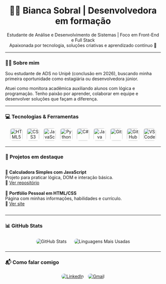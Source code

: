 <h1 align="center">👩‍💻 Bianca Sobral | Desenvolvedora em formação</h1>

<p align="center">
Estudante de Análise e Desenvolvimento de Sistemas | Foco em Front-End e Full Stack<br>
Apaixonada por tecnologia, soluções criativas e aprendizado contínuo 🚀
</p>

---

### 👩‍🎓 Sobre mim

Sou estudante de ADS no Unipê (conclusão em 2026), buscando minha primeira oportunidade como estagiária ou desenvolvedora júnior.

Atuei como monitora acadêmica auxiliando alunos com lógica e programação. Tenho paixão por aprender, colaborar em equipe e desenvolver soluções que façam a diferença.

---

### 💻 Tecnologias & Ferramentas

<p align="center">
  <img src="https://cdn.jsdelivr.net/npm/simple-icons@v9/icons/html5.svg" alt="HTML5" width="40" height="40" style="margin: 5px; border-radius: 8px;" />
  <img src="https://cdn.jsdelivr.net/npm/simple-icons@v9/icons/css3.svg" alt="CSS3" width="40" height="40" style="margin: 5px; border-radius: 8px;" />
  <img src="https://cdn.jsdelivr.net/npm/simple-icons@v9/icons/javascript.svg" alt="JavaScript" width="40" height="40" style="margin: 5px; border-radius: 8px;" />
  <img src="https://cdn.jsdelivr.net/npm/simple-icons@v9/icons/python.svg" alt="Python" width="40" height="40" style="margin: 5px; border-radius: 8px;" />
  <img src="https://cdn.jsdelivr.net/npm/simple-icons@v9/icons/csharp.svg" alt="C#" width="40" height="40" style="margin: 5px; border-radius: 8px;" />
  <img src="https://cdn.jsdelivr.net/npm/simple-icons@v9/icons/java.svg" alt="Java" width="40" height="40" style="margin: 5px; border-radius: 8px;" />
  <img src="https://cdn.jsdelivr.net/npm/simple-icons@v9/icons/git.svg" alt="Git" width="40" height="40" style="margin: 5px; border-radius: 8px;" />
  <img src="https://cdn.jsdelivr.net/npm/simple-icons@v9/icons/github.svg" alt="GitHub" width="40" height="40" style="margin: 5px; border-radius: 8px;" />
  <img src="https://cdn.jsdelivr.net/npm/simple-icons@v9/icons/visualstudiocode.svg" alt="VSCode" width="40" height="40" style="margin: 5px; border-radius: 8px;" />
</p>

---

### 🌟 Projetos em destaque

<p align="center">
<ul style="list-style:none; padding-left: 0; display: inline-block; text-align: left;">

<li>🧠 <strong>Calculadora Simples com JavaScript</strong><br>
Projeto para praticar lógica, DOM e interação básica.<br>
🔗 <a href="https://github.com/scriptjk/calculadora-js">Ver repositório</a></li>

<br>

<li>💼 <strong>Portfólio Pessoal em HTML/CSS</strong><br>
Página com minhas informações, habilidades e currículo.<br>
🔗 <a href="https://scriptjk.github.io/meu-portifolio">Ver site</a></li>

</ul>
</p>

---

### 📊 GitHub Stats

<p align="center">
  <img src="https://github-readme-stats.vercel.app/api?username=thebiancascript&show_icons=true&theme=tokyonight" alt="GitHub Stats" style="border-radius: 12px; margin: 10px;" />
  <img src="https://github-readme-stats.vercel.app/api/top-langs/?username=thebiancascript&layout=compact&theme=tokyonight" alt="Linguagens Mais Usadas" style="border-radius: 12px; margin: 10px;" />
</p>

---

### 📬 Como falar comigo

<p align="center">
<a href="https://linkedin.com/in/bsobral0327"><img src="https://img.shields.io/badge/LinkedIn-0077B5?style=flat&logo=linkedin&logoColor=white" alt="LinkedIn" style="border-radius: 8px; margin: 5px;"/></a>
<a href="mailto:biancaferreirasobral@gmail.com"><img src="https://img.shields.io/badge/Gmail-D14836?style=flat&logo=gmail&logoColor=white" alt="Gmail" style="border-radius: 8px; margin: 5px;"/></a>
</p>

